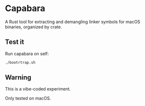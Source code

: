 # Capabara

A Rust tool for extracting and demangling linker symbols for macOS binaries, organized by crate.

## Test it

Run capabara on self:

```bash
./bootrtrap.sh
```

## Warning
This is a vibe-coded experiment.

Only tested on macOS.

